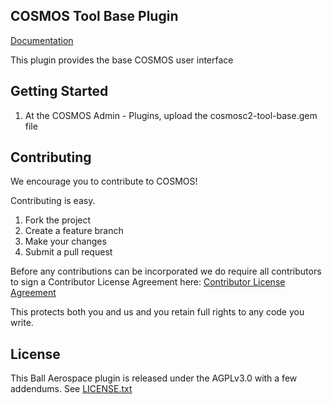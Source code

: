 ## COSMOS Tool Base Plugin

[Documentation](http://cosmosrb.com)

This plugin provides the base COSMOS user interface

## Getting Started

1.  At the COSMOS Admin - Plugins, upload the cosmosc2-tool-base.gem file

## Contributing

We encourage you to contribute to COSMOS!

Contributing is easy.

1. Fork the project
2. Create a feature branch
3. Make your changes
4. Submit a pull request

Before any contributions can be incorporated we do require all contributors to sign a Contributor License Agreement here:
[Contributor License Agreement](https://docs.google.com/forms/d/1ppnHUSXtY1GRTNPIyUaB1OYHbW5Ca67GFMgMRPBG8u0/viewform)

This protects both you and us and you retain full rights to any code you write.

## License

This Ball Aerospace plugin is released under the AGPLv3.0 with a few addendums. See [LICENSE.txt](LICENSE.txt)
